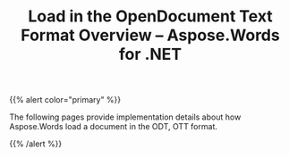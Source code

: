 ﻿---
title: Load in the OpenDocument Text Format Overview – Aspose.Words for .NET
articleTitle: Load in the OpenDocument Text Format Overview
linktitle: Load in the OpenDocument Text Format Overview
description: "Aspose.Words for .NET allows you to work with different features supported on OpenDocument Text import."
type: docs
weight: 70
url: /net/load-in-the-opendocument-text-format-overview/
---

{{% alert color="primary" %}}

The following pages provide implementation details about how Aspose.Words load a document in the ODT, OTT format.

{{% /alert %}}
